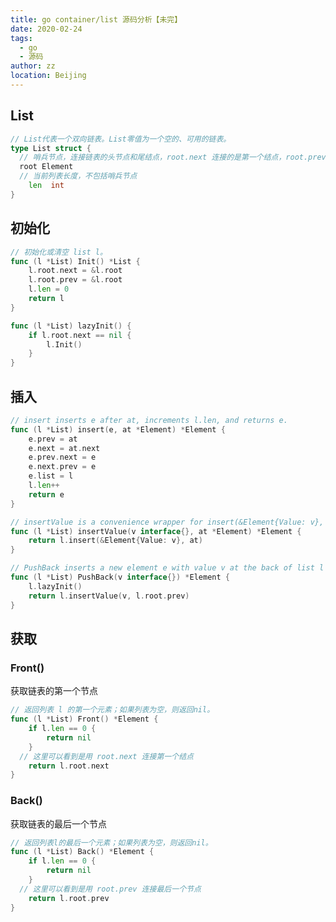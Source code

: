 ```yaml
---
title: go container/list 源码分析【未完】
date: 2020-02-24
tags: 
  - go
  - 源码
author: zz
location: Beijing  
---
```



## List

```go
// List代表一个双向链表。List零值为一个空的、可用的链表。
type List struct {
  // 哨兵节点，连接链表的头节点和尾结点，root.next 连接的是第一个结点，root.prev 连接的是最后一	// 个结点
  root Element 
  // 当前列表长度，不包括哨兵节点
	len  int     
}
```





## 初始化

```go
// 初始化或清空 list l。
func (l *List) Init() *List {
	l.root.next = &l.root
	l.root.prev = &l.root
	l.len = 0
	return l
}
```



```go
func (l *List) lazyInit() {
	if l.root.next == nil {
		l.Init()
	}
}
```



## 插入



```go
// insert inserts e after at, increments l.len, and returns e.
func (l *List) insert(e, at *Element) *Element {
	e.prev = at
	e.next = at.next
	e.prev.next = e
	e.next.prev = e
	e.list = l
	l.len++
	return e
}
```



```go
// insertValue is a convenience wrapper for insert(&Element{Value: v}, at).
func (l *List) insertValue(v interface{}, at *Element) *Element {
	return l.insert(&Element{Value: v}, at)
}
```



```go
// PushBack inserts a new element e with value v at the back of list l and returns e.
func (l *List) PushBack(v interface{}) *Element {
	l.lazyInit()
	return l.insertValue(v, l.root.prev)
}
```



## 获取

### Front()

获取链表的第一个节点

```go
// 返回列表 l 的第一个元素；如果列表为空，则返回nil。
func (l *List) Front() *Element {
	if l.len == 0 {
		return nil
	}
  // 这里可以看到是用 root.next 连接第一个结点
	return l.root.next
}
```



### Back()

获取链表的最后一个节点

```go
// 返回列表l的最后一个元素；如果列表为空，则返回nil。
func (l *List) Back() *Element {
	if l.len == 0 {
		return nil
	}
  // 这里可以看到是用 root.prev 连接最后一个节点
	return l.root.prev
}
```





<Vssue :title="$title" />








